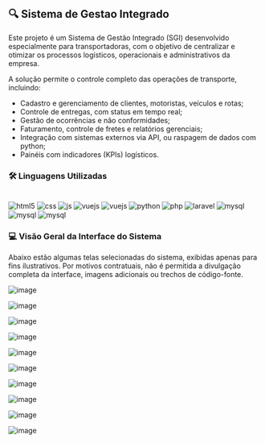 ## 🔍 Sistema de Gestao Integrado

Este projeto é um Sistema de Gestão Integrado (SGI) desenvolvido especialmente para transportadoras, com o objetivo de centralizar e otimizar os processos logísticos, operacionais e administrativos da empresa.

A solução permite o controle completo das operações de transporte, incluindo:
-  Cadastro e gerenciamento de clientes, motoristas, veículos e rotas;
-  Controle de entregas, com status em tempo real;
-  Gestão de ocorrências e não conformidades;
-  Faturamento, controle de fretes e relatórios gerenciais;
-  Integração com sistemas externos via API, ou raspagem de dados com python;
-  Painéis com indicadores (KPIs) logísticos.

### 🛠 Linguagens Utilizadas

<div style="display: inline_block"><br/>
  <img align="center" alt="html5" src="https://img.shields.io/badge/HTML5-E34F26?style=for-the-badge&logo=html5&logoColor=white" />
  <img align="center" alt="css" src="https://img.shields.io/badge/CSS3-1572B6?style=for-the-badge&logo=css3&logoColor=white" />
  <img align="center" alt="js" src="https://img.shields.io/badge/JavaScript-323330?style=for-the-badge&logo=javascript&logoColor=F7DF1E" />
  <img align="center" alt="vuejs" src="https://img.shields.io/badge/Vue.js-35495E?style=for-the-badge&logo=vue.js&logoColor=4FC08D" />
  <img align="center" alt="vuejs" src="https://img.shields.io/badge/Vuetify-1867C0?style=for-the-badge&logo=vuetify&logoColor=AEDDFF" />
  <img align="center" alt="python" src="https://img.shields.io/badge/Python-14354C?style=for-the-badge&logo=python&logoColor=white" />
  <img align="center" alt="php" src="https://img.shields.io/badge/PHP-777BB4?style=for-the-badge&logo=php&logoColor=white" />
  <img align="center" alt="laravel" src="https://img.shields.io/badge/Laravel-FF2D20?style=for-the-badge&logo=laravel&logoColor=white" />
  <img align="center" alt="mysql" src="https://img.shields.io/badge/MySQL-005C84?style=for-the-badge&logo=mysql&logoColor=white" />
  <img align="center" alt="mysql" src="https://img.shields.io/badge/Amazon_AWS-FF9900?style=for-the-badge&logo=amazonaws&logoColor=white" />
  <img align="center" alt="mysql" src="https://img.shields.io/badge/docker-%230db7ed.svg?style=for-the-badge&logo=docker&logoColor=white" />
</div>

### 💻 Visão Geral da Interface do Sistema

Abaixo estão algumas telas selecionadas do sistema, exibidas apenas para fins ilustrativos. Por motivos contratuais, não é permitida a divulgação completa da interface, imagens adicionais ou trechos de código-fonte.

![image](https://github.com/user-attachments/assets/a0f4dbbb-cf9b-44d8-8534-4d282b1b1cc3)

![image](https://github.com/user-attachments/assets/2e3a3511-a2fc-4a3e-bc83-194ebde01af9)

![image](https://github.com/user-attachments/assets/a03b08ad-cdee-49d9-8d48-b790de6f8e66)

![image](https://github.com/user-attachments/assets/83939979-6a54-4a57-bc4f-92610ff87e2d)

![image](https://github.com/user-attachments/assets/8c809cb7-fcc8-404a-b71a-1a69335b550d)

![image](https://github.com/user-attachments/assets/bcc0eece-97eb-4628-8d8d-ed4977083a09)

![image](https://github.com/user-attachments/assets/8388ca47-5674-40e5-80dc-c187b57499ce)

![image](https://github.com/user-attachments/assets/bb598f6b-beeb-467a-828d-b4eb82bb203e)

![image](https://github.com/user-attachments/assets/ff160dd9-020f-404d-b95f-2582c67d2ba6)

![image](https://github.com/user-attachments/assets/e8cc4484-3d44-4f14-8623-e5cc75b6342f)
